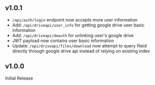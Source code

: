 ## v1.0.1
- `/api/auth/login` endpoint now accepts more user information
- Add: `/api/driveapi/user_info` for getting google drive user basic information
- Add: `/api/driveapi/deauth` for unlinking user's google drive
- JWT payload now contains user basic information
- Update: `/api/driveapi/files/download` now attempt to query fileid directly through google drive api instead of relying on existing index

## v1.0.0
Initial Release